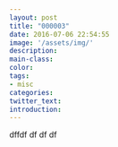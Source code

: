 ```yaml
---
layout: post
title: "000003"
date: 2016-07-06 22:54:55
image: '/assets/img/'
description:
main-class:
color:
tags:
- misc
categories:
twitter_text:
introduction:
---
```

dffdf
df
df
df 